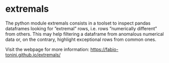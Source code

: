 # extremals

The python module extremals consists in a toolset to inspect pandas dataframes looking for ”extremal” rows, i.e. rows ”numerically different” from others.
This may help filtering a dataframe from anomalous numerical data or, on the
contrary, highlight exceptional rows from common ones.

Visit the webpage for more information: https://fabio-tonini.github.io/extremals/

